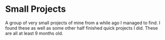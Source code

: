 # Small Projects
 A group of very small projects of mine from a while ago I managed to find.
I found these as well as some other half finished quick projects I did. These are all at least 9 months old.
